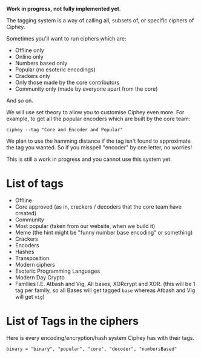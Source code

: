 **Work in progress, not fully implemented yet**.

The tagging system is a way of calling all, subsets of, or specific ciphers of Ciphey.

Sometimes you'll want to run ciphers which are:
* Offline only
* Online only
* Numbers based only
* Popular (no esoteric encodings)
* Crackers only
* Only those made by the core contributors
* Community only (made by everyone apart from the core)

And so on.

We will use set theory to allow you to customise Ciphey even more. For example, to get all the popular encoders which are built by the core team:

```
ciphey --tag "Core and Encoder and Popular"
```

We plan to use the hamming distance if the tag isn't found to approximate the tag you wanted. So if you misspell "encoder" by one letter, no worries!

This is still a work in progress and you cannot use this system yet.

# List of tags
* Offline 
* Core approved (as in, crackers / decoders that the core team have created)
* Community
* Most popular (taken from our website, when we build it)
* Meme (the hint might be "funny number base encoding" or something)
* Crackers
* Encoders
* Hashes
* Transposition
* Modern ciphers
* Esoteric Programming Languages
* Modern Day Crypto
* Families I.E. Atbash and Vig, All bases, XORcrypt and XOR. (this will be 1 tag per family, so all Bases will get tagged `base` whereas Atbash and Vig will get `vig`)

# List of Tags in the ciphers
Here is every encoding/encryption/hash system Ciphey has with their tags.

```
binary = "binary", "popular", "core", "decoder", "numbersBased"
```